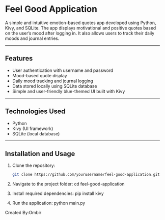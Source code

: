 # Feel Good Application

A simple and intuitive emotion-based quotes app developed using Python, Kivy, and SQLite. The app displays motivational and positive quotes based on the user’s mood after logging in. It also allows users to track their daily moods and journal entries.

---

## Features

- User authentication with username and password  
- Mood-based quote display  
- Daily mood tracking and journal logging  
- Data stored locally using SQLite database  
- Simple and user-friendly blue-themed UI built with Kivy

---

## Technologies Used

- Python  
- Kivy (UI framework)  
- SQLite (local database)  

---

## Installation and Usage

1. Clone the repository:
   ```bash
   git clone https://github.com/yourusername/feel-good-application.git

2. Navigate to the project folder:
   cd feel-good-application
   
4. Install required dependencies:
   pip install kivy

5. Run the application:
   python main.py


Created By:Ombir
